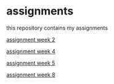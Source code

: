 # assignments
this repository contains my assignments

[assignment week 2](https://github.com/Jean-Paul-V/assignments/blob/master/Assignment_week_2-Copy1.ipynb)

[assignment week 4](https://github.com/Jean-Paul-V/assignments/blob/master/Assignment_week_4-Compleet.ipynb)

[assignment week 5](https://github.com/Jean-Paul-V/assignments/blob/master/Assignment_week_5-Compleet.ipynb)

[assignment week 8](https://github.com/Jean-Paul-V/assignments/blob/master/assignment5.ipynb)
